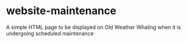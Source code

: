 # website-maintenance
A simple HTML page to be displayed on Old Weather Whaling when it is undergoing scheduled maintenance
